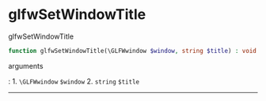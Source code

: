 # glfwSetWindowTitle
glfwSetWindowTitle

```php
function glfwSetWindowTitle(\GLFWwindow $window, string $title) : void
```

arguments

:    1. `\GLFWwindow` `$window` 
    2. `string` `$title` 

---
     